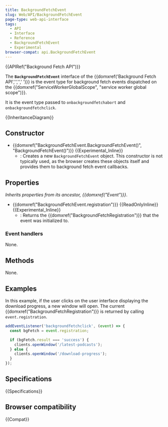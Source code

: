 ```yaml
---
title: BackgroundFetchEvent
slug: Web/API/BackgroundFetchEvent
page-type: web-api-interface
tags:
  - API
  - Interface
  - Reference
  - BackgroundFetchEvent
  - Experimental
browser-compat: api.BackgroundFetchEvent
---
```

{{APIRef("Background Fetch API")}}

The **`BackgroundFetchEvent`** interface of the {{domxref('Background Fetch API','','',' ')}} is the event type for background fetch events dispatched on the {{domxref("ServiceWorkerGlobalScope", "service worker global scope")}}.

It is the event type passed to `onbackgroundfetchabort` and `onbackgroundfetchclick`.

{{InheritanceDiagram}}

## Constructor

- {{domxref("BackgroundFetchEvent.BackgroundFetchEvent()", "BackgroundFetchEvent()")}} {{Experimental_Inline}}
  - : Creates a new `BackgroundFetchEvent` object. This constructor is not typically used, as the browser creates these objects itself and provides them to background fetch event callbacks.

## Properties

_Inherits properties from its ancestor, {{domxref("Event")}}_.

- {{domxref("BackgroundFetchEvent.registration")}} {{ReadOnlyInline}} {{Experimental_Inline}}
  - : Returns the {{domxref("BackgroundFetchRegistration")}} that the event was initialized to.

### Event handlers

None.

## Methods

None.

## Examples

In this example, if the user clicks on the user interface displaying the download progress, a new window will open. The current {{domxref("BackgroundFetchRegistration")}} is returned by calling `event.registration`.

```js
addEventListener('backgroundfetchclick', (event) => {
  const bgFetch = event.registration;

  if (bgFetch.result === 'success') {
    clients.openWindow('/latest-podcasts');
  } else {
    clients.openWindow('/download-progress');
  }
});
```

## Specifications

{{Specifications}}

## Browser compatibility

{{Compat}}
